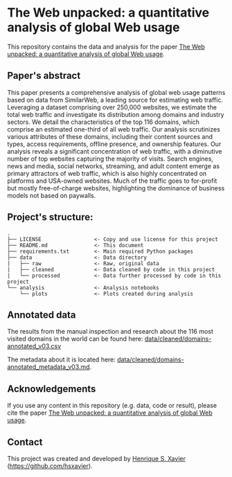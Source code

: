# The Web unpacked: a quantitative analysis of global Web usage

This repository contains the data and analysis for the paper [The Web unpacked: a quantitative analysis of global Web usage](https://arxiv.org/abs/2404.17095).


## Paper's abstract

This paper presents a comprehensive analysis of global web usage patterns based on data from SimilarWeb, a leading source for estimating web traffic. Leveraging a dataset comprising over 250,000 websites, we estimate the total web traffic and investigate its distribution among domains and industry sectors. We detail the characteristics of the top 116 domains, which comprise an estimated one-third of all web traffic. Our analysis scrutinizes various attributes of these domains, including their content sources and types, access requirements, offline presence, and ownership features. Our analysis reveals a significant concentration of web traffic, with a diminutive number of top websites capturing the majority of visits. Search engines, news and media, social networks, streaming, and adult content emerge as primary attractors of web traffic, which is also highly concentrated on platforms and USA-owned websites. Much of the traffic goes to for-profit but mostly free-of-charge websites, highlighting the dominance of business models not based on paywalls.


## Project's structure:

    .
	├── LICENSE                 <- Copy and use license for this project
    ├── README.md               <- This document
    ├── requirements.txt        <- Main required Python packages
    ├── data                    <- Data directory
    |   ├── raw                 <- Raw, original data
    |   ├── cleaned             <- Data cleaned by code in this project
    |   └── processed           <- Data further processed by code in this project
    └── analysis                <- Analysis notebooks
        └── plots               <- Plots created during analysis
    

## Annotated data

The results from the manual inspection and research about the 116 most visited domains in the world can be found here: 
[data/cleaned/domains-annotated_v03.csv](data/cleaned/domains-annotated_v03.csv)

The metadata about it is located here: [data/cleaned/domains-annotated_metadata_v03.md](data/cleaned/domains-annotated_metadata_v03.md).

## Acknowledgements

If you use any content in this repository (e.g. data, code or result), please cite the paper [The Web unpacked: a quantitative analysis of global Web usage](https://arxiv.org/abs/2404.17095).


## Contact

This project was created and developed by [Henrique S. Xavier](http://henriquexavier.net) (<https://github.com/hsxavier>).
